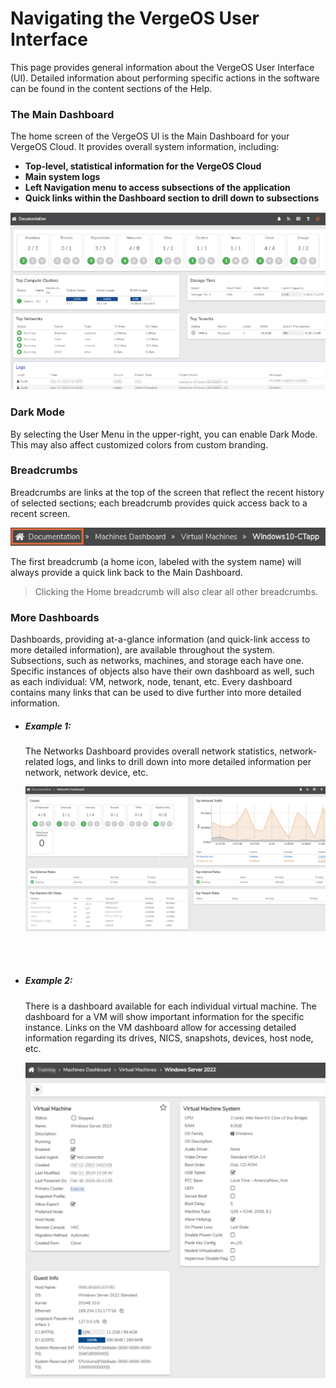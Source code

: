 

# Navigating the VergeOS User Interface

This page provides general information about the VergeOS User Interface (UI). Detailed information about performing specific actions in the software can be found in the content sections of the Help.

### The Main Dashboard

The home screen of the VergeOS UI is the Main Dashboard for your VergeOS Cloud. It provides overall system information, including:


  *   **Top-level, statistical information for the VergeOS Cloud**
  *   **Main system logs**
  *   **Left Navigation menu to access subsections of the application**
  *   **Quick links within the Dashboard section to drill down to subsections**

![](/public/userguide-sshots/maindash.png)


### Dark Mode

By selecting the User Menu in the upper-right, you can enable Dark Mode. This may also affect customized colors from custom branding.

### Breadcrumbs

Breadcrumbs are links at the top of the screen that reflect the recent history of selected sections; each breadcrumb provides quick access back to a recent screen.

![](/public/userguide-sshots/breadcrumb.png)

The first breadcrumb (a home icon, labeled with the system name) will always provide a quick link back to the Main Dashboard.

>  Clicking the Home breadcrumb will also clear all other breadcrumbs. 


### More Dashboards
Dashboards, providing at-a-glance information (and quick-link access to more detailed information), are available throughout the system. Subsections, such as networks, machines, and storage each have one. Specific instances of objects also have their own dashboard as well, such as each individual: VM, network, node, tenant, etc. Every dashboard contains many links that can be used to dive further into more detailed information.


 - ##### **Example 1:**

   The Networks Dashboard provides overall network statistics, network-related logs, and links to drill down into more detailed information per network, network device, etc.

   ![](/public/userguide-sshots/networksdashboard.png)
   
   <br>
   <br>
   
 
- ##### **Example 2:**

  There is a dashboard available for each individual virtual machine. The dashboard for a VM will show important information for the specific instance. Links on the VM dashboard allow for accessing detailed information regarding its drives, NICS, snapshots, devices, host node, etc.

  ![](/public/userguide-sshots/vmdashboard.png)
  

<br>
